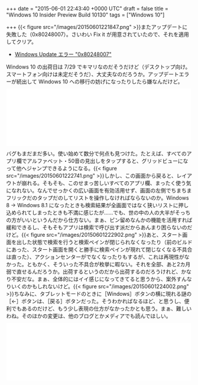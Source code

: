
+++
date = "2015-06-01 22:43:40 +0000 UTC"
draft = false
title = "Windows 10 Insider Preview Build 10130"
tags = ["Windows 10"]

+++
{{< figure src="/images/20150601221847.png"  >}}またアップデートに失敗した（0x80248007）。さいわい Fix it が用意されていたので、それを適用してクリア。

<ul>
<li><a href="https://support.microsoft.com/en-us/kb/958046/ja">Windows Update エラー "0x80248007"</a></li>
</ul>Windows 10 の出荷日は 7/29 でキマリなのだそうだけど（デスクトップ向け。スマートフォン向けは未定だそうだ）、大丈夫なのだろうか。アップデートエラーが続出して Windows 10 への移行の妨げになったりしたら嫌なんだけど。<iframe src="//hatenablog-parts.com/embed?url=http%3A%2F%2Fpc.watch.impress.co.jp%2Fdocs%2Fnews%2F20150601_704811.html" title="Windows 10は7月29日に発売決定  - PC Watch" class="embed-card embed-webcard" scrolling="no" frameborder="0" style="display: block; width: 100%; height: 155px; max-width: 500px; margin: 10px 0px;"><a href="http://pc.watch.impress.co.jp/docs/news/20150601_704811.html">Windows 10は7月29日に発売決定  - PC Watch</a></iframe>バグもまだまだ多い。使い始めて数分で何点も見つけた。たとえば、すべてのアプリ欄でアルファベット・50音の見出しをタップすると、グリッドビューになって他へジャンプできるようになる。{{< figure src="/images/20150601222741.png"  >}}しかし、この画面から戻ると、レイアウトが崩れる。そもそも、このせまっ苦しいすべてのアプリ欄、まったく使う気になれない。なんでせっかくの広い画面を有効活用せず、画面の左側でちまちまフリックだのタップだのしてリストを操作しなければならないのか。Windows 8 → Windows 8.1 になったときも検索結果が全画面ではなく狭いリストに押し込められてしまったときも不満に感じたが……でも、世の中の人の大半がそっちの方がいいというんだから仕方ない。まぁ、ピン留めなんかの機能を活用すれば緩和できるし、そもそもアプリは検索で呼び出す派だからあんまり困らないのだけど。{{< figure src="/images/20150601222902.png"  >}}あと、スタート画面を出した状態で検索を行うと検索ペインが閉じられなくなったり（前のビルドにあった、スタート画面を開くと勝手に検索ペインが現れて閉じなくなる不具合は直った）、アクションセンターがでなくなったりもするが、これは再現性がなかった。ともかく、そういった不具合が枚挙に暇ない。それを全部、あと2カ月弱で直せるんだろうか。出荷するというのだから出荷するのだろうけれど、かなり不安だな。まぁ、全体的にはイイ感じになってきてると思うから、案外すんなりいくのかもしれないけど。{{< figure src="/images/20150601224002.png"  >}}ちなみに、タブレットモードのときに［Windows］ボタンの横に現れる謎の［←］ボタンは、［戻る］ボタンだった。そうわかればなるほど、と思うし、便利でもあるのだけど、もう少し表現の仕方がなかったかとも思う。まぁ、難しいわね。そのほかの変更は、他のブログとかメディアでも読んでほしい。<iframe src="//hatenablog-parts.com/embed?url=https%3A%2F%2Fblogs.windows.com%2Fbloggingwindows%2F2015%2F05%2F29%2Fannouncing-windows-10-insider-preview-build-10130-for-pcs%2F" title="Announcing Windows 10 Insider Preview Build 10130 for PCs" class="embed-card embed-webcard" scrolling="no" frameborder="0" style="display: block; width: 100%; height: 155px; max-width: 500px; margin: 10px 0px;"><a href="https://blogs.windows.com/bloggingwindows/2015/05/29/announcing-windows-10-insider-preview-build-10130-for-pcs/">Announcing Windows 10 Insider Preview Build 10130 for PCs</a></iframe>


